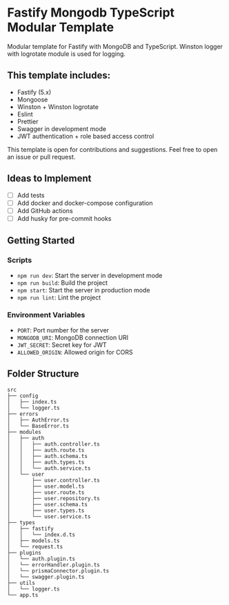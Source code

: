 # Fastify Mongodb TypeScript Modular Template

Modular template for Fastify with MongoDB and TypeScript. Winston logger with logrotate module is used for logging.


## This template includes:

- Fastify (5.x) 
- Mongoose
- Winston + Winston logrotate
- Eslint
- Prettier
- Swagger in development mode
- JWT authentication + role based access control


This template is open for contributions and suggestions. Feel free to open an issue or pull request.

## Ideas to Implement

- [ ] Add tests
- [ ] Add docker and docker-compose configuration
- [ ] Add GitHub actions
- [ ] Add husky for pre-commit hooks

## Getting Started

### Scripts

- `npm run dev`: Start the server in development mode
- `npm run build`: Build the project
- `npm start`: Start the server in production mode
- `npm run lint`: Lint the project

### Environment Variables

- `PORT`: Port number for the server
- `MONGODB_URI`: MongoDB connection URI
- `JWT_SECRET`: Secret key for JWT
- `ALLOWED_ORIGIN`: Allowed origin for CORS


## Folder Structure

```text
src
├── config
│   ├── index.ts
│   └── logger.ts
├── errors
│   ├── AuthError.ts
│   └── BaseError.ts
├── modules
│   ├── auth
│   │   ├── auth.controller.ts
│   │   ├── auth.route.ts
│   │   ├── auth.schema.ts
│   │   ├── auth.types.ts
│   │   └── auth.service.ts
│   └── user
│       ├── user.controller.ts
│       ├── user.model.ts
│       ├── user.route.ts
│       ├── user.repository.ts
│       ├── user.schema.ts
│       ├── user.types.ts
│       └── user.service.ts
├── types
│   ├── fastify
│   │   └── index.d.ts
│   ├── models.ts
│   └── request.ts
├── plugins
│   └── auth.plugin.ts
│   └── errorHandler.plugin.ts
│   └── prismaConnector.plugin.ts
│   └── swagger.plugin.ts
├── utils
│   └── logger.ts
└── app.ts
```
